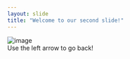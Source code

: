 ```yaml
---
layout: slide
title: "Welcome to our second slide!"
---
```

![image](https://user-images.githubusercontent.com/72587363/95541105-7a96b500-09c0-11eb-950a-0d1928ac5a1f.png)<br/>
Use the left arrow to go back!
